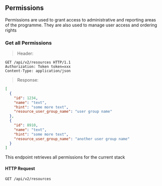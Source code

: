 ## Permissions

Permissions are used to grant access to administrative and reporting areas of the programme.  They are also used to manage user access and ordering rights

### Get all Permissions

> Header:

``` http
GET /api/v2/resources HTTP/1.1
Authorization: Token token=xxx
Content-Type: application/json
```

> Response:

```json
[
  {
    "id": 1234,
    "name": "text",
    "hint": "some more text",
    "resource_user_group_name": "user group name"
  },
  {
    "id": 8910,
    "name": "text",
    "hint": "some more text",
    "resource_user_group_name": "another user group name"
  }
]
```

This endpoint retrieves all permissions for the current stack

#### HTTP Request

`GET /api/v2/resources`
